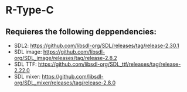# R-Type-C
 
## Requieres the following deppendencies:
- SDL2: https://github.com/libsdl-org/SDL/releases/tag/release-2.30.1
- SDL image: https://github.com/libsdl-org/SDL_image/releases/tag/release-2.8.2
- SDL TTF: https://github.com/libsdl-org/SDL_ttf/releases/tag/release-2.22.0
- SDL mixer: https://github.com/libsdl-org/SDL_mixer/releases/tag/release-2.8.0
